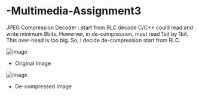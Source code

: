 # -Multimedia-Assignment3
JPEG Compression
Decoder : start from RLC decode
C/C++ could read and write minimum 8bits. Howerver, in de-compression, must read 1bit by 1bit.
This over-head is too big. So, I decide de-compression start from RLC.

![image](https://user-images.githubusercontent.com/109369687/203696736-59892032-8682-4a45-83d7-eac1f3e25234.png)

- Original Image

![image](https://user-images.githubusercontent.com/109369687/203696801-8a2878d0-a3b5-4d63-b6bb-616c26247677.png)

- De-compressed Image
